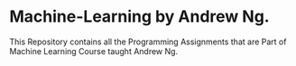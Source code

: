 # Machine-Learning by Andrew Ng.

This Repository contains all the Programming Assignments that are Part of Machine Learning Course taught Andrew Ng.
